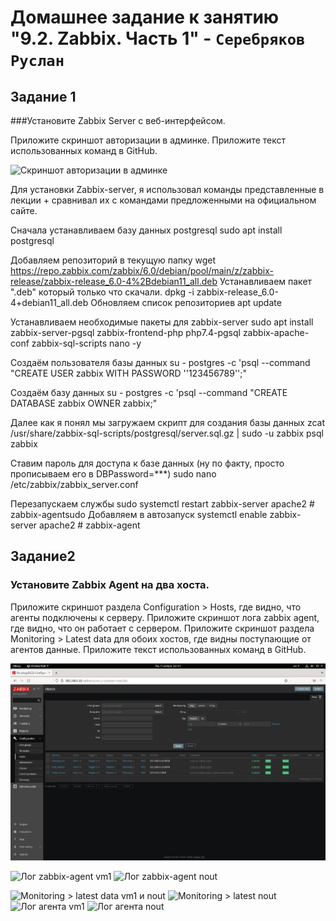 # Домашнее задание к занятию "9.2. Zabbix. Часть 1" - `Серебряков Руслан`

## Задание 1

###Установите Zabbix Server с веб-интерфейсом.

Приложите скриншот авторизации в админке. Приложите текст использованных команд в GitHub.

![Скриншот авторизации в админке](https://github.com/Agalakdak/sys-14_9.2_Serebryakov-zabbix1-hw/tree/main/img/zabbix_login.jpeg)

Для установки Zabbix-server, я использовал команды представленные в лекции + сравнивал их с командами предложенными на официальном сайте.

Сначала устанавливаем базу данных postgresql
sudo apt install postgresql

Добавляем репозиторий в текущую папку
wget https://repo.zabbix.com/zabbix/6.0/debian/pool/main/z/zabbix-release/zabbix-release_6.0-4%2Bdebian11_all.deb
Устанавливаем пакет ".deb" который только что скачали.
dpkg -i zabbix-release_6.0-4+debian11_all.deb
Обновляем список репозиториев
apt update

Устанавливаем необходимые пакеты для zabbix-server
sudo apt install zabbix-server-pgsql zabbix-frontend-php php7.4-pgsql zabbix-apache-conf zabbix-sql-scripts nano -y

Создаём пользователя базы данных 
su - postgres -c 'psql --command "CREATE USER zabbix WITH PASSWORD '\'123456789\'';"

Создаём базу данных 
su - postgres -c 'psql --command "CREATE DATABASE zabbix OWNER zabbix;"

Далее как я понял мы загружаем скрипт для создания базы данных 
zcat /usr/share/zabbix-sql-scripts/postgresql/server.sql.gz | sudo -u zabbix psql zabbix 

Ставим пароль для доступа к базе данных (ну по факту, просто прописываем его в DBPassword=***)
sudo nano /etc/zabbix/zabbix_server.conf

Перезапускаем службы
sudo systemctl restart zabbix-server apache2 # zabbix-agentsudo 
Добавляем в автозапуск
systemctl enable zabbix-server apache2 # zabbix-agent

## Задание2 

### Установите Zabbix Agent на два хоста.
 Приложите скриншот раздела Configuration > Hosts, где видно, что агенты подключены к серверу. Приложите скриншот лога zabbix agent, где видно, что он работает с сервером. Приложите скриншот раздела Monitoring > Latest data для обоих хостов, где видны поступающие от агентов данные. Приложите текст использованных команд в GitHub.

![Раздел Configuration > Hosts](img/zabbix_hosts.jpeg)

![Лог zabbix-agent vm1](https://github.com/Agalakdak/sys-14_9.2_Serebryakov-zabbix1-hw/tree/main/img/zabbix_host_vm1_log_agent.jpeg)
![Лог zabbix-agent nout](https://github.com/Agalakdak/sys-14_9.2_Serebryakov-zabbix1-hw/tree/main/img/zabbix_host_nout_log_agent.jpeg)

![Monitoring > latest data vm1 и nout](https://github.com/Agalakdak/sys-14_9.2_Serebryakov-zabbix1-hw/tree/main/img/zabbix_monitoring_latest_data.png)
![Monitoring > latest nout](https://github.com/Agalakdak/sys-14_9.2_Serebryakov-zabbix1-hw/tree/main/img/zabbix_monitoring_latest_data_more_info.png)
![Лог агента vm1](https://github.com/Agalakdak/sys-14_9.2_Serebryakov-zabbix1-hw/tree/main/img/zabbix_host_vm1_log_agent.jpeg)
![Лог агента nout](https://github.com/Agalakdak/sys-14_9.2_Serebryakov-zabbix1-hw/tree/main/im/zabbix_host_nout_log_agent.jpeg)
 
























